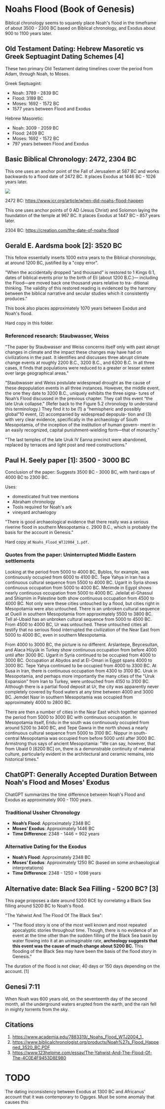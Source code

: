 # Noahs Flood (Book of Genesis)

Biblical chronology seems to squarely place Noah's flood in the timeframe of about 3500 - 2300 BC based on Biblical chronology, and Exodus about 900 to 1100 years later.

## Old Testament Dating: Hebrew Masoretic vs Greek Septuagint Dating Schemes [4]

These two primary Old Testament dating timelines cover the period from Adam, through Noah, to Moses.

Greek Septuagint:
- Noah: 3789 - 2839 BC
- Flood: 3189 BC
- Moses: 1692 - 1572 BC
- 1577 years between Flood and Exodus

Hebrew Masoretic:
- Noah: 3009 - 2059 BC
- Flood: 2409 BC
- Moses: 1692 - 1572 BC
- 797 years between Flood and Exodus

## Basic Biblical Chronology: 2472, 2304 BC

This one uses an anchor point of the Fall of Jerusalem at 587 BC and works backwards to a flood date of 2472 BC. It places Exodus at 1446 BC - 1026 years later.

![](img/fall-of-jerusalem.jpg)

2472 BC: https://www.icr.org/article/when-did-noahs-flood-happen

This one uses anchor points of 0 AD (Jesus Christ) and Solomon laying the foundation of the temple at 967 BC. It places Exodus at 1447 BC - 857 years later.

2304 BC: https://creation.com/the-date-of-noahs-flood

## Gerald E. Aardsma book [2]: 3520 BC

This fellow essentially inserts 1000 extra years to the Biblical choronology, at around 1200 BC, justified by a "copy error".

"When the accidentally dropped “and thousand” is restored to 1 Kings 6:1, dates of biblical events prior to the birth of Eli (about 1200 B.C.)— including the Flood—are moved back one thousand years relative to tra- ditional thinking. The validity of this restored reading is evidenced by the harmony between the biblical narrative and secular studies which it consistently produces."

This book also places approximately 1070 years between Exodus and Noah's flood.

Hard copy in this folder.

### Referenced research: Staubwasser, Weiss

"The paper by Staubwasser and Weiss concerns itself only with past abrupt changes in climate and the impact these changes may have had on civilizations in the past. It identifies and discusses three abrupt climate change events at roughly 2200 B.C., 3200 B.C., and 6200 B.C. In all three cases, it finds that populations were reduced to a greater or lesser extent over large geographical areas."

"Staubwasser and Weiss postulate widespread drought as the cause of these depopulation events in all three instances. However, the middle event, the one they date to 3200 B.C., uniquely exhibits the three signa- tures of Noah’s Flood discussed in the previous chapter. They call this event “the late Uruk collapse.” (Refer back to the Figure 5.2 chronology to understand this terminology.) They find it to be (1) a “hemispheric and possibly global”10 event, (2) accompanied by widespread depopula- tion and (3) with very clear evidence, specifically in the archaeology of South Mesopotamia, of the inception of the institution of human govern- ment in an easily recognized, capital punishment-wielding form—that of monarchy."

"The last temples of the late Uruk IV Eanna precinct were abandoned, replaced by terraces and light post and reed constructions."

## Paul H. Seely paper [1]: 3500 - 3000 BC

Conclusion of the paper: Suggests 3500 BC - 3000 BC, with hard caps of 4000 BC to 2300 BC.

Uses:
- domesticated fruit tree mentions
- Abraham chronology
- Tools required for Noah's ark
- vineyard archaelogoy

"There is good archaeological evidence that there really was a serious riverine flood in southern Mesopotamia c. 2900 B.C., which is probably the basis for the account in Genesis."

Hard copy at `Noahs_Flood_WTJ2004_1.pdf`.

### Quotes from the paper: Uninterrupted Middle Eastern settlements

Looking at the period from 5000 to 4000 BC, Byblos, for example, was continuously occupied from 6000 to 4100 BC. Tepe Yahya in Iran has a continuous cultural sequence from 5500 to 4000 BC. Ugarit in Syria shows continuous occupation from 5000 to 4000 BC. Merimde in Egypt shows nearly continuous occupation from 5000 to 4000 BC. Jeleilat el-Ghassul and Shiqmim in Palestine both show continuous occupation from 4500 to 4000 BC. Not only were these cities untouched by a flood, but cities right in Mesopotamia were also untouched. There is an unbroken cultural sequence at Oueili in southern Mesopotamia from approximately 5500 to 3800 BC. Tell al-Ubaid has an unbroken cultural sequence from 5000 to 4500 BC. From 4500 to 4000 BC, Ur was untouched. These untouched cities all testify that no serious flood interrupted the civilization of the Near East from 5000 to 4000 BC, even in southern Mesopotamia.

From 4000 to 3000 BC, the picture is no different. Arslantepe, Beycesultan, and Alaca Hüyük in Turkey show continuous occupation from before 4000 until after 3000 BC. Ugarit in Syria continued to be occupied from 4000 to 3000 BC. Occupation at Abydos and at El-Omari in Egypt spans 4000 to 3000 BC. Tepe Yahya continued to be occupied from 4000 to 3300 BC. At Susa in Iran, there is continuous occupation from 4300 to 3100 BC. Uruk in Mesopotamia, and perhaps more importantly the many cities of the "Uruk Expansion" from Iran to Turkey, were untouched from 4150 to 3100 BC. Although there is a partial flood deposit at Ur, the city was apparently never completely covered by flood waters at any time between 4000 and 3000 BC. Jemdet Nasr in southern Mesopotamia was occupied from approximately 4000 to 2800 BC.

There are then a number of cities in the Near East which together spanned the period from 5000 to 3000 BC with continuous occupation. In Mesopotamia itself, Eridu in the south was continuously occupied from around 5200 to 3400 BC, and Tepe Gawra in the north shows a nearly continuous cultural sequence from 5000 to 3100 BC. Nippur in south-central Mesopotamia was occupied from before 5000 until after 3000 BC. Armstrong thus says of ancient Mesopotamia: "We can say, however, that from Ubaid 0 [6200 BC] on, there is a demonstrable continuity of material culture, particularly evident in the architectural and ceramic remains, into historical times."

## ChatGPT: Generally Accepted Duration Between Noah's Flood and Moses' Exodus

ChatGPT summarizes the time difference between Noah's Flood and Exodus as approximately 900 - 1100 years.

### Traditional Ussher Chronology
- **Noah’s Flood**: Approximately 2348 BC
- **Moses’ Exodus**: Approximately 1446 BC
- **Time Difference**: 2348 - 1446 = 902 years

### Alternative Dating for the Exodus
- **Noah’s Flood**: Approximately 2348 BC
- **Moses’ Exodus**: Approximately 1250 BC (based on some archaeological interpretations)
- **Time Difference**: 2348 - 1250 = 1098 years

## Alternative date: Black Sea Filling - 5200 BC? [3]

This page proposes a date around 5200 BCE by correlating a Black Sea filling around 5200 BC to Noah's flood.

"The Yahwist And The Flood Of The Black Sea":
- "The flood story is one of the most well known and most repeated apocalyptic stories throughout time.  Though, there is no evidence of an event at the time other than the sudden filling of the Black Sea basin by water flowing into it at an unimaginable rate, **archeology suggests that this event was the cause of much change about 5200 BC.** This flooding of the Black Sea may have been the basis of the flood story in Genesis."

The duration of the flood is not clear; 40 days or 150 days depending on the account. [1]

## Genesi 7:11

When Noah was 600 years old, on the seventeenth day of the second month, all the underground waters erupted from the earth, and the rain fell in mighty torrents from the sky.

## Citations

1. https://www.academia.edu/7883319/_Noahs_Flood_WTJ2004_1_
2. https://www.biblicalchronologist.org/products/Noah%27s_Flood_Happened_3520_BC.PDF
3. https://www.123helpme.com/essay/The-Yahwist-And-The-Flood-Of-The-4C0E4F9453D8E980

# TODO

The dating inconsistency between Exodus at 1300 BC and Africanus' account that it was contemporary to Ogyges. Must be some anomaly that causes this